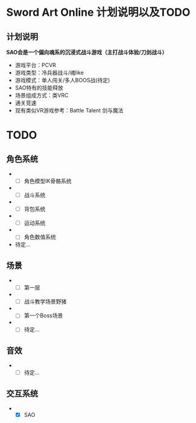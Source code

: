 # Sword Art Online 计划说明以及TODO  
## 计划说明  
**SAO会是一个偏向魂系的沉浸式战斗游戏（主打战斗体验/刀剑战斗）**
* 游戏平台：PCVR  
* 游戏类型：冷兵器战斗/魂like  
* 游戏模式：单人闯关/多人BOOS战(待定)  
* SAO特有的技能释放  
* 场景组成方式：类VRC  
* 通关竞速  
* 现有类似VR游戏参考：Battle Talent  剑与魔法





# TODO
## 角色系统
* - [ ] 角色模型IK骨骼系统
* - [ ] 战斗系统  
* - [ ] 背包系统
* - [ ] 运动系统
* - [ ] 角色数值系统  
* 待定...
## 场景  
* - [ ] 第一层
* - [ ] 战斗教学场景野猪
* - [ ] 第一个Boss场景
* - [ ] 待定...
## 音效  
* - [ ] 待定...
## 交互系统
* - [x] SAO
